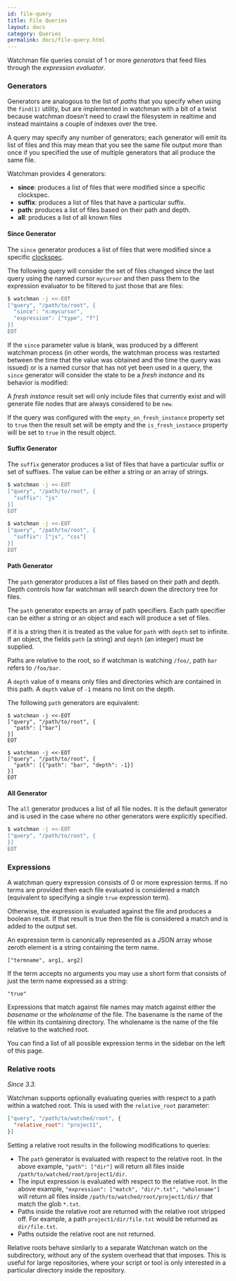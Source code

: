 ```yaml
---
id: file-query
title: File Queries
layout: docs
category: Queries
permalink: docs/file-query.html
---
```


Watchman file queries consist of 1 or more *generators* that feed files through
the *expression evaluator*.

### Generators

Generators are analogous to the list of *paths* that you specify when using the
`find(1)` utility, but are implemented in watchman with a bit of a twist
because watchman doesn't need to crawl the filesystem in realtime and instead
maintains a couple of indexes over the tree.

A query may specify any number of generators; each generator will emit its list
of files and this may mean that you see the same file output more than once if
you specified the use of multiple generators that all produce the same file.

Watchman provides 4 generators:

 * **since**: produces a list of files that were modified since a specific
   clockspec.
 * **suffix**: produces a list of files that have a particular suffix.
 * **path**: produces a list of files based on their path and depth.
 * **all**: produces a list of all known files

#### Since Generator

The `since` generator produces a list of files that were modified since a
specific [clockspec](../docs/clockspec.html).

The following query will consider the set of files changed since the last
query using the named cursor `mycursor` and then pass them to the expression
evaluator to be filtered to just those that are files:

```bash
$ watchman -j <<-EOT
["query", "/path/to/root", {
  "since": "n:mycursor",
  "expression": ["type", "f"]
}]
EOT
```

If the `since` parameter value is blank, was produced by a different watchman
process (in other words, the watchman process was restarted between the time
that the value was obtained and the time the query was issued) or is a named
cursor that has not yet been used in a query, the `since` generator will
consider the state to be a *fresh instance* and its behavior is modified:

A *fresh instance* result set will only include files that currently exist
and will generate file nodes that are always considered to be `new`.

If the query was configured with the `empty_on_fresh_instance` property set to
`true` then the result set will be empty and the `is_fresh_instance` property
will be set to `true` in the result object.

#### Suffix Generator

The `suffix` generator produces a list of files that have a particular suffix
or set of suffixes.  The value can be either a string or an array of strings.

```bash
$ watchman -j <<-EOT
["query", "/path/to/root", {
  "suffix": "js"
}]
EOT
```

```bash
$ watchman -j <<-EOT
["query", "/path/to/root", {
  "suffix": ["js", "css"]
}]
EOT
```

#### Path Generator

The `path` generator produces a list of files based on their path and depth.
Depth controls how far watchman will search down the directory tree for files.

The `path` generator expects an array of path specifiers.  Each path specifier
can be either a string or an object and each will produce a set of files.

If it is a string then it is treated as the value for `path` with `depth` set
to infinite.  If an object, the fields `path` (a string) and `depth` (an
integer) must be supplied.

Paths are relative to the root, so if watchman is watching `/foo/`, path `bar`
refers to `/foo/bar`.

A `depth` value of `0` means only files and directories which are contained in
this path.  A `depth` value of `-1` means no limit on the depth.

The following `path` generators are equivalent:

```
$ watchman -j <<-EOT
["query", "/path/to/root", {
  "path": ["bar"]
}]
EOT
```

```
$ watchman -j <<-EOT
["query", "/path/to/root", {
  "path": [{"path": "bar", "depth": -1}]
}]
EOT
```

#### All Generator

The `all` generator produces a list of all file nodes.  It is the default
generator and is used in the case where no other generators were explicitly
specified.

```bash
$ watchman -j <<-EOT
["query", "/path/to/root", {
}]
EOT
```

### Expressions

A watchman query expression consists of 0 or more expression terms.  If no
terms are provided then each file evaluated is considered a match (equivalent
to specifying a single `true` expression term).

Otherwise, the expression is evaluated against the file and produces a boolean
result.  If that result is true then the file is considered a match and is
added to the output set.

An expression term is canonically represented as a JSON array whose zeroth
element is a string containing the term name.

    ["termname", arg1, arg2]

If the term accepts no arguments you may use a short form that consists of just
the term name expressed as a string:

    "true"

Expressions that match against file names may match against either the
*basename* or the *wholename* of the file.  The basename is the name of the
file within its containing directory.  The wholename is the name of the file
relative to the watched root.

You can find a list of all possible expression terms in the sidebar on the left
of this page.

### Relative roots

*Since 3.3.*

Watchman supports optionally evaluating queries with respect to a path within a
watched root. This is used with the `relative_root` parameter:

```json
["query", "/path/to/watched/root", {
  "relative_root": "project1",
}]
```

Setting a relative root results in the following modifications to queries:

* The `path` generator is evaluated with respect to the relative root. In the
  above example, `"path": ["dir"]` will return all files inside
  `/path/to/watched/root/project1/dir`.
* The input expression is evaluated with respect to the relative root. In the
  above example, `"expression": ["match", "dir/*.txt", "wholename"]` will return
  all files inside `/path/to/watched/root/project1/dir/` that match the glob
  `*.txt`.
* Paths inside the relative root are returned with the relative root stripped
  off. For example, a path `project1/dir/file.txt` would be returned as
  `dir/file.txt`.
* Paths outside the relative root are not returned.

Relative roots behave similarly to a separate Watchman watch on the
subdirectory, without any of the system overhead that that imposes. This is
useful for large repositories, where your script or tool is only interested in a
particular directory inside the repository.
